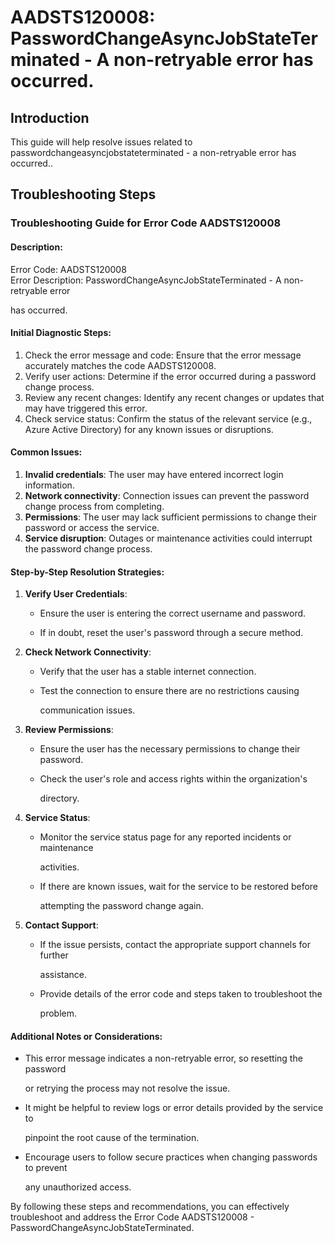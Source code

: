 
# AADSTS120008: PasswordChangeAsyncJobStateTerminated - A non-retryable error has occurred.


## Introduction

This guide will help resolve issues related to
passwordchangeasyncjobstateterminated - a non-retryable error has occurred..


## Troubleshooting Steps


### Troubleshooting Guide for Error Code AADSTS120008


#### Description:

Error Code: AADSTS120008\
Error Description: PasswordChangeAsyncJobStateTerminated - A non-retryable error

has occurred.


#### Initial Diagnostic Steps:

1. Check the error message and code: Ensure that the error message accurately
   matches the code AADSTS120008.
2. Verify user actions: Determine if the error occurred during a password change
   process.
3. Review any recent changes: Identify any recent changes or updates that may
   have triggered this error.
4. Check service status: Confirm the status of the relevant service (e.g., Azure
   Active Directory) for any known issues or disruptions.


#### Common Issues:

1. **Invalid credentials**: The user may have entered incorrect login
   information.
2. **Network connectivity**: Connection issues can prevent the password change
   process from completing.
3. **Permissions**: The user may lack sufficient permissions to change their
   password or access the service.
4. **Service disruption**: Outages or maintenance activities could interrupt the
   password change process.


#### Step-by-Step Resolution Strategies:

1. **Verify User Credentials**:

   * Ensure the user is entering the correct username and password.

   * If in doubt, reset the user's password through a secure method.

2. **Check Network Connectivity**:

   * Verify that the user has a stable internet connection.

   * Test the connection to ensure there are no restrictions causing

     communication issues.

3. **Review Permissions**:

   * Ensure the user has the necessary permissions to change their password.

   * Check the user's role and access rights within the organization's

     directory.

4. **Service Status**:

   * Monitor the service status page for any reported incidents or maintenance

     activities.
   * If there are known issues, wait for the service to be restored before

     attempting the password change again.

5. **Contact Support**:
   * If the issue persists, contact the appropriate support channels for further

     assistance.
   * Provide details of the error code and steps taken to troubleshoot the

     problem.


#### Additional Notes or Considerations:


* This error message indicates a non-retryable error, so resetting the password

  or retrying the process may not resolve the issue.

* It might be helpful to review logs or error details provided by the service to

  pinpoint the root cause of the termination.

* Encourage users to follow secure practices when changing passwords to prevent

  any unauthorized access.

By following these steps and recommendations, you can effectively troubleshoot
and address the Error Code AADSTS120008 - PasswordChangeAsyncJobStateTerminated.